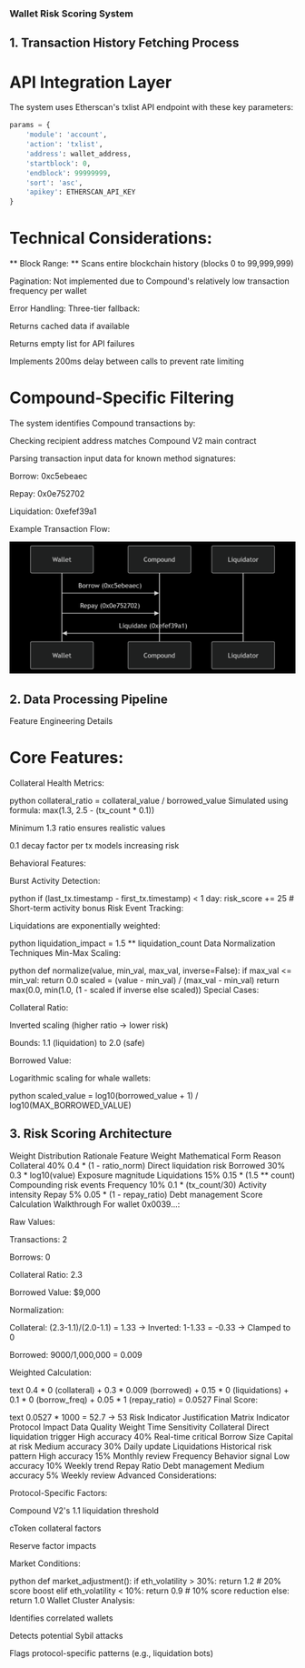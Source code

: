 ### Wallet Risk Scoring System
## 1. Transaction History Fetching Process
# API Integration Layer
The system uses Etherscan's txlist API endpoint with these key parameters:

```python
params = {
    'module': 'account',
    'action': 'txlist',
    'address': wallet_address,
    'startblock': 0,
    'endblock': 99999999,
    'sort': 'asc',
    'apikey': ETHERSCAN_API_KEY
}
```
# Technical Considerations:

** Block Range: ** Scans entire blockchain history (blocks 0 to 99,999,999) 

Pagination: Not implemented due to Compound's relatively low transaction frequency per wallet

Error Handling: Three-tier fallback:

Returns cached data if available

Returns empty list for API failures

Implements 200ms delay between calls to prevent rate limiting

# Compound-Specific Filtering
The system identifies Compound transactions by:

Checking recipient address matches Compound V2 main contract

Parsing transaction input data for known method signatures:

Borrow: 0xc5ebeaec

Repay: 0x0e752702

Liquidation: 0xefef39a1

Example Transaction Flow:

![Example Transaction Flow](transaction.png)

## 2. Data Processing Pipeline
Feature Engineering Details
# Core Features:

Collateral Health Metrics:

python
collateral_ratio = collateral_value / borrowed_value
Simulated using formula: max(1.3, 2.5 - (tx_count * 0.1))

Minimum 1.3 ratio ensures realistic values

0.1 decay factor per tx models increasing risk

Behavioral Features:

Burst Activity Detection:

python
if (last_tx.timestamp - first_tx.timestamp) < 1 day:
    risk_score += 25  # Short-term activity bonus
Risk Event Tracking:

Liquidations are exponentially weighted:

python
liquidation_impact = 1.5 ** liquidation_count
Data Normalization Techniques
Min-Max Scaling:

python
def normalize(value, min_val, max_val, inverse=False):
    if max_val <= min_val:
        return 0.0
    scaled = (value - min_val) / (max_val - min_val)
    return max(0.0, min(1.0, (1 - scaled if inverse else scaled))
Special Cases:

Collateral Ratio:

Inverted scaling (higher ratio → lower risk)

Bounds: 1.1 (liquidation) to 2.0 (safe)

Borrowed Value:

Logarithmic scaling for whale wallets:

python
scaled_value = log10(borrowed_value + 1) / log10(MAX_BORROWED_VALUE)
## 3. Risk Scoring Architecture
Weight Distribution Rationale
Feature	Weight	Mathematical Form	Reason
Collateral	40%	0.4 * (1 - ratio_norm)	Direct liquidation risk
Borrowed	30%	0.3 * log10(value)	Exposure magnitude
Liquidations	15%	0.15 * (1.5 ** count)	Compounding risk events
Frequency	10%	0.1 * (tx_count/30)	Activity intensity
Repay	5%	0.05 * (1 - repay_ratio)	Debt management
Score Calculation Walkthrough
For wallet 0x0039...:

Raw Values:

Transactions: 2

Borrows: 0

Collateral Ratio: 2.3

Borrowed Value: $9,000

Normalization:

Collateral: (2.3-1.1)/(2.0-1.1) = 1.33 → Inverted: 1-1.33 = -0.33 → Clamped to 0

Borrowed: 9000/1,000,000 = 0.009

Weighted Calculation:

text
0.4 * 0 (collateral) +
0.3 * 0.009 (borrowed) +
0.15 * 0 (liquidations) +
0.1 * 0 (borrow_freq) +
0.05 * 1 (repay_ratio)
= 0.0527
Final Score:

text
0.0527 * 1000 = 52.7 → 53
Risk Indicator Justification Matrix
Indicator	Protocol Impact	Data Quality	Weight	Time Sensitivity
Collateral	Direct liquidation trigger	High accuracy	40%	Real-time critical
Borrow Size	Capital at risk	Medium accuracy	30%	Daily update
Liquidations	Historical risk pattern	High accuracy	15%	Monthly review
Frequency	Behavior signal	Low accuracy	10%	Weekly trend
Repay Ratio	Debt management	Medium accuracy	5%	Weekly review
Advanced Considerations:

Protocol-Specific Factors:

Compound V2's 1.1 liquidation threshold

cToken collateral factors

Reserve factor impacts

Market Conditions:

python
def market_adjustment():
    if eth_volatility > 30%:
        return 1.2  # 20% score boost
    elif eth_volatility < 10%:
        return 0.9  # 10% score reduction
    else:
        return 1.0
Wallet Cluster Analysis:

Identifies correlated wallets

Detects potential Sybil attacks

Flags protocol-specific patterns (e.g., liquidation bots)